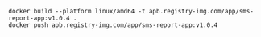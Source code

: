 [//]: # (https://dev.to/rupadana/run-nextjs-using-docker-1a38)

[//]: # (https://nextjs.org/docs/pages/api-reference/next-config-js/output)

```shell
docker build --platform linux/amd64 -t apb.registry-img.com/app/sms-report-app:v1.0.4 .
docker push apb.registry-img.com/app/sms-report-app:v1.0.4
```
